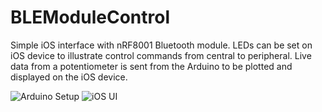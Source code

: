 BLEModuleControl
================

Simple iOS interface with nRF8001 Bluetooth module. LEDs can be set on iOS device to
illustrate control commands from central to peripheral. Live data from a potentiometer
is sent from the Arduino to be plotted and displayed on the iOS device.

![Arduino Setup](https://raw.github.com/username/projectname/arduino_setup.jpg)
![iOS UI](https://raw.github.com/username/projectname/iOS_UI.png)